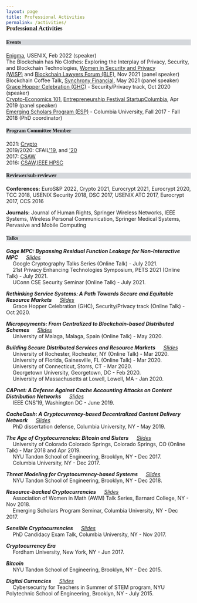 ```yaml
---
layout: page
title: Professional Activities
permalink: /activities/
---
```


<h3 style="font-family: 'Comic Sans MS'; margin-top: -30px;">Professional Activities</h3>

<h4 style="font-family: 'Comic Sans MS'; background-color:rgb(213, 216, 220);">Events</h4> 

[Enigma](https://www.usenix.org/conference/enigma2022), USENIX, Feb 2022 (speaker) <br/>
The Blockchain has No Clothes: Exploring the Interplay of Privacy, Security, and Blockchain Technologies, [Women in Security and Privacy (WISP)](https://www.wisporg.com/) and [Blockchain Lawyers Forum (BLF)](https://www.blockchainlawyersforum.com/), Nov 2021 (panel speaker) <br/>
Blockchain Coffee Talk, [Synchrony Financial](https://www.synchrony.com/), May 2021 (panel speaker) <br/>
[Grace Hopper Celebration (GHC)](https://ghc.anitab.org/) - Security/Privacy track, Oct 2020 (speaker) <br/>
[Crypto-Economics 101](https://startup-columbia.squarespace.com/panels-keynotes/2019/04/06/crypto-economics-101), [Entrepreneurship Festival StartupColumbia](https://www.startupcolumbia.org/2019-festival), Apr 2019 (panel speaker) <br/>
[Emerging Scholars Program (ESP)](https://www.cs.columbia.edu/esp/) - Columbia University, Fall 2017 - Fall 2018 (PhD coordinator) <br/>


<h4 style="font-family: 'Comic Sans MS'; background-color:rgb(213, 216, 220);">Program Committee Member</h4> 

2021: [Crypto](https://crypto.iacr.org/2021/) <br/>
2019/2020: CFAIL['19](https://www.cfail.org/past-events), and ['20](https://www.cfail.org/cfail-2020) <br/>
2017: [CSAW](https://engineering.nyu.edu/events/2017/11/09/cyber-security-awareness-week-csaw-2017) <br/>
2016: [CSAW](https://engineering.nyu.edu/events/2016/11/10/csaw-16),[IEEE HPSC](https://csis.pace.edu/BigDataSecurity/BigDataSecurity2016/hpsccommittee.htm)  <br/>


<h4 style="font-family: 'Comic Sans MS'; background-color:rgb(213, 216, 220);">Reviewer/sub-reviewer</h4>

**Conferences:** EuroS&P 2022, Crypto 2021, Eurocrypt 2021, Eurocrypt 2020, TCC 2018, USENIX Security 2018, DSC 2017, USENIX ATC 2017, Eurocrypt 2017, CCS 2016 <br/>

**Journals:** Journal of Human Rights, Springer Wireless Networks, IEEE Systems, Wireless Personal Communication, Springer Medical Systems, Pervasive and Mobile Computing <br/>


<h4 style="font-family: 'Comic Sans MS'; background-color:rgb(213, 216, 220);">Talks</h4> 

***Gage MPC: Bypassing Residual Function Leakage for Non-Interactive MPC*** &emsp; [_Slides_](../slides/gagempc-pets-2021.pdf)<br/> 
&emsp; Google Cryptography Talks Series (Online Talk) - July 2021.<br/>
&emsp; 21st Privacy Enhancing Technologies Symposium, PETS 2021 (Online Talk) - July 2021.<br/>
&emsp; UConn CSE Security Seminar (Online Talk) - July 2021.

***Rethinking Service Systems: A Path Towards Secure and Equitable Resource Markets*** &emsp; [_Slides_](../slides/ghc-2020-talk.pdf)<br/> 
&emsp; Grace Hopper Celebration (GHC), Security/Privacy track (Online Talk) - Oct 2020.

***Micropayments: From Centralized to Blockchain-based Distributed Schemes*** &emsp; [_Slides_](../slides/micropayments-talk.pdf)<br/> 
&emsp; University of Malaga, Malaga, Spain (Online Talk) - May 2020.

***Building Secure Distributed Services and Resource Markets*** &emsp; [_Slides_](../slides/job-talk.pdf)<br/> 
&emsp; University of Rochester, Rochester, NY (Online Talk) - Mar 2020.<br/>
&emsp; University of Florida, Gainesville, FL (Online Talk) - Mar 2020.<br/>
&emsp; University of Connecticut, Storrs, CT - Mar 2020.<br/>
&emsp; Georgetown University, Georgetown, DC - Feb 2020.<br/>
&emsp; University of Massachusetts at Lowell, Lowell, MA - Jan 2020.<br/>

***CAPnet: A Defense Against Cache Accounting Attacks on Content Distribution Networks*** &emsp; [_Slides_](../slides/capnet-cns-2019.pdf)<br/> 
&emsp; IEEE CNS’19, Washington DC - June 2019.

***CacheCash: A Cryptocurrency-based Decentralized Content Delivery Network*** &emsp; [_Slides_](../slides/cachecash-thesis-defense.pdf)<br/>
&emsp; PhD dissertation defense, Columbia University, NY - May 2019. 

***The Age of Cryptocurrencies: Bitcoin and Sisters*** &emsp; [_Slides_](../slides/age-of-cryptocurrencies.pdf)<br/>
&emsp; University of Colorado Colorado Springs, Colorado Springs, CO (Online Talk) - Mar 2018 and Apr 2019.<br/>
&emsp; NYU Tandon School of Engineering, Brooklyn, NY - Dec 2017.<br/>
&emsp; Columbia University, NY - Dec 2017.

***Threat Modeling for Cryptocurrency-based Systems*** &emsp; [_Slides_](../slides/threat-modeling-for-cryptocurrency-based-systems.pdf)<br/>
&emsp; NYU Tandon School of Engineering, Brooklyn, NY - Dec 2018. 

***Resource-backed Cryptocurrencies*** &emsp; [_Slides_](../slides/resource-backed-cryptocurrencies-talk.pdf)<br/>
&emsp; Association of Women in Math (AWM) Talk Series, Barnard College, NY - Nov 2018.<br/>
&emsp; Emerging Scholars Program Seminar, Columbia University, NY - Dec 2017.

***Sensible Cryptocurrencies*** &emsp; [_Slides_](../slides/sensible-cryptocurrencies-talk.pdf)<br/>
&emsp; PhD Candidacy Exam Talk, Columbia University, NY - Nov 2017.

***Cryptocurrency Era***<br/>
&emsp; Fordham University, New York, NY - Jun 2017. 

***Bitcoin***<br/>
&emsp; NYU Tandon School of Engineering, Brooklyn, NY - Dec 2015. 

***Digital Currencies*** &emsp; [_Slides_](../slides/Digital-currencies-talk.pdf)<br/>
&emsp; Cybersecurity for Teachers in Summer of STEM program, NYU Polytechnic School of Engineering, Brooklyn, NY - July 2015.<br/><br/> 

